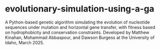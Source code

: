 # evolutionary-simulation-using-a-ga
A Python-based genetic algorithm simulating the evolution of nucleotide sequences under mutation and horizontal gene transfer, with fitness based on hydrophobicity and conservation constraints. Developed by Matthew Kinahan, Mohammad Abbaspour, and Dawson Burgess at the University of Idaho, March 2025.
